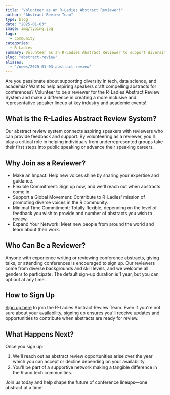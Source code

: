 ```yaml
---
title: "Volunteer as an R-Ladies Abstract Reviewer!"
author: "Abstract Review Team"
type: blog
date: "2025-01-03"
image: img/typing.jpg
tags:
  - community
categories:
  - R-Ladies
summary: Volunteer as an R-Ladies Abstract Reviewer to support diversity in tech!
slug: "abstract-review"
aliases:
  - '/news/2025-01-03-abstract-review'
---
```


Are you passionate about supporting diversity in tech, data science, and academia? Want to help aspiring speakers craft compelling abstracts for conferences? Volunteer to be a reviewer for the R-Ladies Abstract Review System and make a difference in creating a more inclusive and representative speaker lineup at key industry and academic events!

## What is the R-Ladies Abstract Review System?

Our abstract review system connects aspiring speakers with reviewers who can provide feedback and support. By volunteering as a reviewer, you'll play a critical role in helping individuals from underrepresented groups take their first steps into public speaking or advance their speaking careers.

## Why Join as a Reviewer?

- Make an Impact: Help new voices shine by sharing your expertise and guidance.
- Flexible Commitment: Sign up now, and we'll reach out when abstracts come in.
- Support a Global Movement: Contribute to R-Ladies' mission of promoting diverse voices in the R community.
- Minimal Time Commitment: Totally flexible, depending on the level of feedback you wish to provide and number of abstracts you wish to review.
- Expand Your Network: Meet new people from around the world and learn about their work.

## Who Can Be a Reviewer?

Anyone with experience writing or reviewing conference abstracts, giving talks, or attending conferences is encouraged to sign up. Our reviewers come from diverse backgrounds and skill levels, and we welcome all genders to participate. The default sign-up duration is 1 year, but you can opt out at any time.

## How to Sign Up

[Sign up here](https://airtable.com/appJadVolZxoDGSIK/pag4bpfeGIATQFefk/form) to join the R-Ladies Abstract Review Team. Even if you're not sure about your availability, signing up ensures you'll receive updates and opportunities to contribute when abstracts are ready for review.

## What Happens Next?

Once you sign up:

1. We'll reach out as abstract review opportunities arise over the year which you can accept or decline depending on your availability.
2. You'll be part of a supportive network making a tangible difference in the R and tech communities.

Join us today and help shape the future of conference lineups—one abstract at a time!
